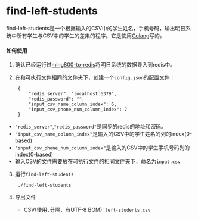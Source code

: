 # find-left-students

find-left-students是一个根据输入的CSV中的学生姓名，手机号码，输出明日系统中所有学生与CSV中的学生的差集的程序。它是使用[Golang](https://golang.org)写的。

#### 如何使用
1. 确认已经运行过[ming800-to-redis](../ming800-to-redis)将明日系统的数据导入到redis中。

2. 在和可执行文件相同的文件夹下，创建一个`config.json`的配置文件：

        {
            "redis_server": "localhost:6379",
            "redis_password": "",
            "input_csv_name_column_index": 6,
            "input_csv_phone_num_column_index": 7
        }

* `"redis_server"`,`"redis_password"`是同步的redis的地址和密码。
* `"input_csv_name_column_index"`是输入的CSV中的学生姓名的列的index(0-based)
* `"input_csv_phone_num_column_index"`是输入的CSV中的学生手机号码列的index(0-based)
* 输入CSV的文件需要放在可执行文件的相同文件夹下，命名为`input.csv`

3. 运行`find-left-students`

        ./find-left-students

4. 导出文件
   * CSV(使用`,`分隔，有UTF-8 BOM): `left-students.csv`
